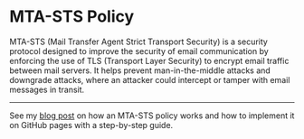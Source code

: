 # MTA-STS Policy
MTA-STS (Mail Transfer Agent Strict Transport Security) is a security protocol designed to improve the security of email communication by enforcing the use of TLS (Transport Layer Security) to encrypt email traffic between mail servers. It helps prevent man-in-the-middle attacks and downgrade attacks, where an attacker could intercept or tamper with email messages in transit.

---

See my [blog post](https://vand3rlinden.com/post/mta-sts-explained/) on how an MTA-STS policy works and how to implement it on GitHub pages with a step-by-step guide.
